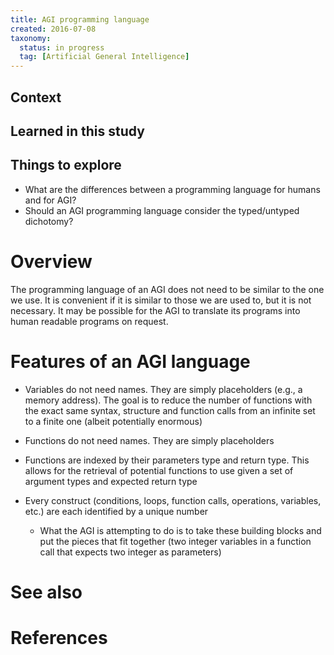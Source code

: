```yaml
---
title: AGI programming language
created: 2016-07-08
taxonomy:
  status: in progress
  tag: [Artificial General Intelligence]
---
```


## Context

## Learned in this study


## Things to explore
* What are the differences between a programming language for humans and for AGI?
* Should an AGI programming language consider the typed/untyped dichotomy?

# Overview
The programming language of an AGI does not need to be similar to the one we use. It is convenient if it is similar to those we are used to, but it is not necessary. It may be possible for the AGI to translate its programs into human readable programs on request.

# Features of an AGI language
* Variables do not need names. They are simply placeholders (e.g., a memory address). The goal is to reduce the number of functions with the exact same syntax, structure and function calls from an infinite set to a finite one (albeit potentially enormous)
* Functions do not need names. They are simply placeholders
* Functions are indexed by their parameters type and return type. This allows for the retrieval of potential functions to use given a set of argument types and expected return type

* Every construct (conditions, loops, function calls, operations, variables, etc.) are each identified by a unique number
	* What the AGI is attempting to do is to take these building blocks and put the pieces that fit together (two integer variables in a function call that expects two integer as parameters)

# See also

# References
